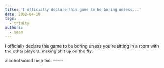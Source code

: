 ```yaml
---
title: 'I officially declare this game to be boring unless...'
date: 2002-04-10
tags:
  - trinity
authors:
  - sean
---
```


I officially declare this game to be boring unless you're sitting in a room with the other players, making shit up on the fly.

alcohol would help too. -----
